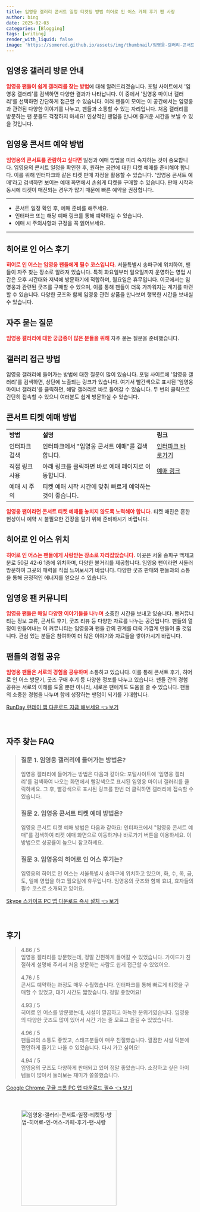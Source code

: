 ```yaml
---
title: 임영웅 갤러리 콘서트 일정 티켓팅 방법 히어로 인 어스 카페 후기 팬 사랑
author: bing
date: 2025-02-03
categories: [Blogging]
tags: [writing]
render_with_liquid: false
image: 'https://somered.github.io/assets/img/thumbnail/임영웅-갤러리-콘서트-일정-티켓팅-방법-히어로-인-어스-카페-후기-팬-사랑.webp'
---
```



<h2 id='갤러리 방문 안내'>임영웅 갤러리 방문 안내</h2>

<p><b><span style="color: #ee2323;">임영웅 팬들이 쉽게 갤러리를 찾는 방법</span></b>에 대해 알려드리겠습니다. 포털 사이트에서 '임영웅 갤러리'를 검색하면 다양한 결과가 나타납니다. 이 중에서 '임영웅 마이너 갤러리'를 선택하면 간단하게 접근할 수 있습니다. 여러 팬들이 모이는 이 공간에서는 임영웅과 관련된 다양한 이야기를 나누고, 팬들과 소통할 수 있는 자리입니다. 처음 갤러리를 방문하는 팬 분들도 걱정하지 마세요! 인상적인 팬덤을 만나며 즐거운 시간을 보낼 수 있을 것입니다.</p>

<h2 id='콘서트 예약 방법'>임영웅 콘서트 예약 방법</h2>

<p><b><span style="color: #ee2323;">임영웅의 콘서트를 관람하고 싶다면</span></b> 일정과 예매 방법을 미리 숙지하는 것이 중요합니다. 임영웅의 콘서트 일정을 확인한 후, 원하는 공연에 대한 티켓 예매를 준비해야 합니다. 이를 위해 인터파크와 같은 티켓 판매 자정을 활용할 수 있습니다. '임영웅 콘서트 예매'라고 검색하면 보이는 예매 화면에서 손쉽게 티켓을 구매할 수 있습니다. 판매 시작과 동시에 티켓이 매진되는 경우가 많기 때문에 빠른 예약을 권장합니다.</p>

<hr />

<ul>
    <li>콘서트 일정 확인 후, 예매 준비를 해주세요.</li>
    <li>인터파크 또는 해당 예매 링크를 통해 예약하실 수 있습니다.</li>
    <li>예매 시 주의사항과 규정을 꼭 읽어보세요.</li>
</ul>

<hr />

<h2 id='히어로 인 어스 후기'>히어로 인 어스 후기</h2>

<p><b><span style="color: #ee2323;">히어로 인 어스는 임영웅 팬들에게 필수 코스입니다.</span></b> 서울특별시 송파구에 위치하여, 팬들이 자주 찾는 장소로 알려져 있습니다. 특히 화요일부터 일요일까지 운영하는 영업 시간은 오후 시간대와 저녁에 방문하기에 적합하며, 월요일은 휴무입니다. 이곳에서는 임영웅과 관련된 굿즈를 구매할 수 있으며, 이를 통해 팬들이 더욱 가까워지는 계기를 마련할 수 있습니다. 다양한 굿즈와 함께 임영웅 관련 상품을 만나보며 행복한 시간을 보내실 수 있습니다.</p>

<h2 id='자주 묻는 질문'>자주 묻는 질문</h2>

<p><b><span style="color: #ee2323;">임영웅 갤러리에 대한 궁금증이 많은 분들을 위해</span></b> 자주 묻는 질문을 준비했습니다.</p>

<h2 id='갤러리 접근 방법'>갤러리 접근 방법</h2>

<p>임영웅 갤러리에 들어가는 방법에 대한 질문이 많이 있습니다. 포털 사이트에 '임영웅 갤러리'를 검색하면, 상단에 노출되는 링크가 있습니다. 여기서 빨간색으로 표시된 '임영웅 마이너 갤러리'를 클릭하면, 해당 갤러리로 바로 들어갈 수 있습니다. 두 번의 클릭으로 간단히 접속할 수 있으니 여러분도 쉽게 방문하실 수 있습니다.</p>

<h2 id='콘서트 티켓 예매 방법'>콘서트 티켓 예매 방법</h2>

<table>
    <tr>
        <td><b>방법</b></td>
        <td><b>설명</b></td>
        <td><b>링크</b></td>
    </tr>
    <tr>
        <td>인터파크 검색</td>
        <td>인터파크에서 "임영웅 콘서트 예매"를 검색합니다.</td>
        <td><a href="https://www.interpark.com">인터파크 바로가기</a></td>
    </tr>
    <tr>
        <td>직접 링크 사용</td>
        <td>아래 링크를 클릭하면 바로 예매 페이지로 이동합니다.</td>
        <td><a href="https://www.example.com">예매 링크</a></td>
    </tr>
    <tr>
        <td>예매 시 주의</td>
        <td>티켓 예매 시작 시간에 맞춰 빠르게 예약하는 것이 좋습니다.</td>
        <td></td>
    </tr>
</table>

<p><b><span style="color: #ee2323;">임영웅 팬이라면 콘서트 티켓 예매를 놓치지 않도록 노력해야 합니다.</span></b> 티켓 매진은 흔한 현상이니 예약 시 불필요한 긴장을 덜기 위해 준비하시기 바랍니다.</p>

<h2 id='히어로 인 어스 위치'>히어로 인 어스 위치</h2>

<p><b><span style="color: #ee2323;">히어로 인 어스는 팬들에게 사랑받는 장소로 자리잡았습니다.</span></b> 이곳은 서울 송파구 백제고분로 50길 42-6 1층에 위치하며, 다양한 볼거리를 제공합니다. 임영웅 팬이라면 서둘러 방문하여 그곳의 매력을 직접 느껴보시기 바랍니다. 다양한 굿즈 판매와 팬들과의 소통을 통해 긍정적인 에너지를 얻으실 수 있습니다.</p>

<h2 id='임영웅 팬 커뮤니티'>임영웅 팬 커뮤니티</h2>

<p><b><span style="color: #ee2323;">임영웅 팬들은 매일 다양한 이야기들을 나누며</span></b> 소중한 시간을 보내고 있습니다. 팬커뮤니티는 정보 교류, 콘서트 후기, 굿즈 리뷰 등 다양한 자료를 나누는 공간입니다. 팬들의 열정이 만들어내는 이 커뮤니티는 임영웅과 팬들 간의 관계를 더욱 가깝게 만들어 줄 것입니다. 관심 있는 분들은 참여하여 더 많은 이야기와 자료들을 쌓아가시기 바랍니다.</p>

<h2 id='팬들의 경험 공유'>팬들의 경험 공유</h2>

<p><b><span style="color: #ee2323;">임영웅 팬들은 서로의 경험을 공유하며</span></b> 소통하고 있습니다. 이를 통해 콘서트 후기, 히어로 인 어스 방문기, 굿즈 구매 후기 등 다양한 정보를 나누고 있습니다. 팬들 간의 경험 공유는 서로의 이해를 도울 뿐만 아니라, 새로운 팬에게도 도움을 줄 수 있습니다. 팬들의 소중한 경험을 나누며 함께 성장하는 팬덤이 되기를 기대합니다.</p>


<p><a class="click-button" title="RunDay 런데이 앱 다운로드 지금 해보세요" href="https://somered.github.io/posts/RunDay-%EB%9F%B0%EB%8D%B0%EC%9D%B4-%EC%95%B1-%EB%8B%A4%EC%9A%B4%EB%A1%9C%EB%93%9C-%EC%A7%80%EA%B8%88-%ED%95%B4%EB%B3%B4%EC%84%B8%EC%9A%94/" rel="dofollow">RunDay 런데이 앱 다운로드 지금 해보세요 👈 보기</a></p><br>
<h2 id='자주_찾는_FAQ'>자주 찾는 FAQ</h2>
<div itemscope="" itemtype="https://schema.org/FAQPage"> 
<blockquote> 
<div itemscope="" itemprop="mainEntity" itemtype="https://schema.org/Question"> 
<h3 itemprop="name">질문 1. 임영웅 갤러리에 들어가는 방법은?</h3> 
<div itemscope="" itemprop="acceptedAnswer" itemtype="https://schema.org/Answer"> 
<span itemprop="text"> 
<p>임영웅 갤러리에 들어가는 방법은 다음과 같아요: 포털사이트에 '임영웅 갤러리'를 검색하여 나오는 화면에서 빨강색으로 표시된 임영웅 마이너 갤러리를 클릭하세요. 그 후, 빨강색으로 표시된 링크를 한번 더 클릭하면 갤러리에 접속할 수 있습니다.</p> 
</span> 
</div> 
</div> 

<div itemscope="" itemprop="mainEntity" itemtype="https://schema.org/Question"> 
<h3 itemprop="name">질문 2. 임영웅 콘서트 티켓 예매 방법은?</h3> 
<div itemscope="" itemprop="acceptedAnswer" itemtype="https://schema.org/Answer"> 
<span itemprop="text"> 
<p>임영웅 콘서트 티켓 예매 방법은 다음과 같아요: 인터파크에서 "임영웅 콘서트 예매"를 검색하여 티켓 예매 화면으로 이동하거나 바로가기 버튼을 이용하세요. 이 방법으로 성공률이 높으니 참고하세요.</p> 
</span> 
</div> 
</div> 

<div itemscope="" itemprop="mainEntity" itemtype="https://schema.org/Question"> 
<h3 itemprop="name">질문 3. 임영웅의 히어로 인 어스 후기는?</h3> 
<div itemscope="" itemprop="acceptedAnswer" itemtype="https://schema.org/Answer"> 
<span itemprop="text"> 
<p>임영웅의 히어로 인 어스는 서울특별시 송파구에 위치하고 있으며, 화, 수, 목, 금, 토, 일에 영업을 하고 월요일에 휴무입니다. 임영웅의 굿즈와 함께 효녀, 효자들의 필수 코스로 소개되고 있어요.</p> 
</span> 
</div> 
</div> 
</blockquote> 
</div>
<p><a class="click-button" title="Skype 스카이프 PC 앱 다운로드 즉시 설치" href="https://somered.github.io/posts/Skype-%EC%8A%A4%EC%B9%B4%EC%9D%B4%ED%94%84-PC-%EC%95%B1-%EB%8B%A4%EC%9A%B4%EB%A1%9C%EB%93%9C-%EC%A6%89%EC%8B%9C-%EC%84%A4%EC%B9%98/" rel="dofollow">Skype 스카이프 PC 앱 다운로드 즉시 설치 👈 보기</a></p><br>
<h2 id='후기'>후기</h2>
<div itemscope itemtype="https://schema.org/Product">
  <blockquote>
  <div itemprop="review" itemscope itemtype="https://schema.org/Review">
      <div itemprop="reviewRating" itemscope itemtype="https://schema.org/Rating"> <span itemprop="ratingValue">4.86</span> / <span itemprop="bestRating">5</span> </div>
      <span itemprop="reviewBody">임영웅 갤러리를 방문했는데, 정말 간편하게 들어갈 수 있었습니다. 가이드가 친절하게 설명해 주셔서 처음 방문하는 사람도 쉽게 접근할 수 있었어요.</span>
  </div>
  <br>
  <div itemprop="review" itemscope itemtype="https://schema.org/Review">
      <div itemprop="reviewRating" itemscope itemtype="https://schema.org/Rating"> <span itemprop="ratingValue">4.76</span> / <span itemprop="bestRating">5</span> </div>
      <span itemprop="reviewBody">콘서트 예약하는 과정도 매우 수월했습니다. 인터파크를 통해 빠르게 티켓을 구매할 수 있었고, 대기 시간도 짧았습니다. 정말 좋았어요!</span>
  </div>
  <br>
  <div itemprop="review" itemscope itemtype="https://schema.org/Review">
      <div itemprop="reviewRating" itemscope itemtype="https://schema.org/Rating"> <span itemprop="ratingValue">4.93</span> / <span itemprop="bestRating">5</span> </div>
      <span itemprop="reviewBody">히어로 인 어스를 방문했는데, 시설이 깔끔하고 아늑한 분위기였습니다. 임영웅의 다양한 굿즈도 많이 있어서 시간 가는 줄 모르고 즐길 수 있었습니다.</span>
  </div>
  <br>
  <div itemprop="review" itemscope itemtype="https://schema.org/Review">
      <div itemprop="reviewRating" itemscope itemtype="https://schema.org/Rating"> <span itemprop="ratingValue">4.96</span> / <span itemprop="bestRating">5</span> </div>
      <span itemprop="reviewBody">팬들과의 소통도 좋았고, 스태프분들이 매우 친절했습니다. 깔끔한 시설 덕분에 편안하게 즐기고 나올 수 있었습니다. 다시 가고 싶어요!</span>
  </div>
  <br>
  <div itemprop="review" itemscope itemtype="https://schema.org/Review">
      <div itemprop="reviewRating" itemscope itemtype="https://schema.org/Rating"> <span itemprop="ratingValue">4.94</span> / <span itemprop="bestRating">5</span> </div>
      <span itemprop="reviewBody">임영웅의 굿즈도 다양하게 판매되고 있어 정말 좋았습니다. 소장하고 싶은 아이템들이 많아서 둘러보는 재미가 쏠쏠했습니다.</span>
  </div>
  </blockquote>
</div>
<p><a class="click-button" title="Google Chrome 구글 크롬 PC 앱 다운로드 필수" href="https://somered.github.io/posts/Google-Chrome-%EA%B5%AC%EA%B8%80-%ED%81%AC%EB%A1%AC-PC-%EC%95%B1-%EB%8B%A4%EC%9A%B4%EB%A1%9C%EB%93%9C-%ED%95%84%EC%88%98/" rel="dofollow">Google Chrome 구글 크롬 PC 앱 다운로드 필수 👈 보기</a></p><br>
<figure class="image"><img src="https://somered.github.io/assets/img/thumbnail/임영웅-갤러리-콘서트-일정-티켓팅-방법-히어로-인-어스-카페-후기-팬-사랑.webp" alt="임영웅-갤러리-콘서트-일정-티켓팅-방법-히어로-인-어스-카페-후기-팬-사랑" width="256" height="256"></figure>